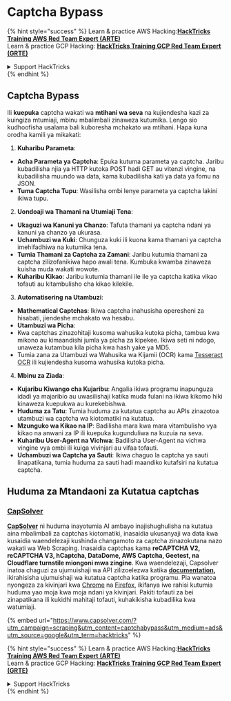 # Captcha Bypass

{% hint style="success" %}
Learn & practice AWS Hacking:<img src="../.gitbook/assets/arte.png" alt="" data-size="line">[**HackTricks Training AWS Red Team Expert (ARTE)**](https://training.hacktricks.xyz/courses/arte)<img src="../.gitbook/assets/arte.png" alt="" data-size="line">\
Learn & practice GCP Hacking: <img src="../.gitbook/assets/grte.png" alt="" data-size="line">[**HackTricks Training GCP Red Team Expert (GRTE)**<img src="../.gitbook/assets/grte.png" alt="" data-size="line">](https://training.hacktricks.xyz/courses/grte)

<details>

<summary>Support HackTricks</summary>

* Check the [**subscription plans**](https://github.com/sponsors/carlospolop)!
* **Join the** 💬 [**Discord group**](https://discord.gg/hRep4RUj7f) or the [**telegram group**](https://t.me/peass) or **follow** us on **Twitter** 🐦 [**@hacktricks\_live**](https://twitter.com/hacktricks\_live)**.**
* **Share hacking tricks by submitting PRs to the** [**HackTricks**](https://github.com/carlospolop/hacktricks) and [**HackTricks Cloud**](https://github.com/carlospolop/hacktricks-cloud) github repos.

</details>
{% endhint %}

## Captcha Bypass

Ili **kuepuka** captcha wakati wa **mtihani wa seva** na kujiendesha kazi za kuingiza mtumiaji, mbinu mbalimbali zinaweza kutumika. Lengo sio kudhoofisha usalama bali kuboresha mchakato wa mtihani. Hapa kuna orodha kamili ya mikakati:

1. **Kuharibu Parameta**:
* **Acha Parameta ya Captcha**: Epuka kutuma parameta ya captcha. Jaribu kubadilisha njia ya HTTP kutoka POST hadi GET au vitenzi vingine, na kubadilisha muundo wa data, kama kubadilisha kati ya data ya fomu na JSON.
* **Tuma Captcha Tupu**: Wasilisha ombi lenye parameta ya captcha lakini ikiwa tupu.
2. **Uondoaji wa Thamani na Utumiaji Tena**:
* **Ukaguzi wa Kanuni ya Chanzo**: Tafuta thamani ya captcha ndani ya kanuni ya chanzo ya ukurasa.
* **Uchambuzi wa Kuki**: Chunguza kuki ili kuona kama thamani ya captcha imehifadhiwa na kutumika tena.
* **Tumia Thamani za Captcha za Zamani**: Jaribu kutumia thamani za captcha zilizofanikiwa hapo awali tena. Kumbuka kwamba zinaweza kuisha muda wakati wowote.
* **Kuharibu Kikao**: Jaribu kutumia thamani ile ile ya captcha katika vikao tofauti au kitambulisho cha kikao kilekile.
3. **Automatisering na Utambuzi**:
* **Mathematical Captchas**: Ikiwa captcha inahusisha operesheni za hisabati, jiendeshe mchakato wa hesabu.
* **Utambuzi wa Picha**:
* Kwa captchas zinazohitaji kusoma wahusika kutoka picha, tambua kwa mikono au kimaandishi jumla ya picha za kipekee. Ikiwa seti ni ndogo, unaweza kutambua kila picha kwa hash yake ya MD5.
* Tumia zana za Utambuzi wa Wahusika wa Kijamii (OCR) kama [Tesseract OCR](https://github.com/tesseract-ocr/tesseract) ili kujiendesha kusoma wahusika kutoka picha.
4. **Mbinu za Ziada**:
* **Kujaribu Kiwango cha Kujaribu**: Angalia ikiwa programu inapunguza idadi ya majaribio au uwasilishaji katika muda fulani na ikiwa kikomo hiki kinaweza kuepukwa au kurekebishwa.
* **Huduma za Tatu**: Tumia huduma za kutatua captcha au APIs zinazotoa utambuzi wa captcha wa kiotomatiki na kutatua.
* **Mzunguko wa Kikao na IP**: Badilisha mara kwa mara vitambulisho vya kikao na anwani za IP ili kuepuka kugunduliwa na kuzuia na seva.
* **Kuharibu User-Agent na Vichwa**: Badilisha User-Agent na vichwa vingine vya ombi ili kuiga vivinjari au vifaa tofauti.
* **Uchambuzi wa Captcha ya Sauti**: Ikiwa chaguo la captcha ya sauti linapatikana, tumia huduma za sauti hadi maandiko kutafsiri na kutatua captcha.

## Huduma za Mtandaoni za Kutatua captchas

### [CapSolver](https://www.capsolver.com/?utm\_source=google\&utm\_medium=ads\&utm\_campaign=scraping\&utm\_term=hacktricks\&utm\_content=captchabypass)

[**CapSolver**](https://www.capsolver.com/?utm\_source=google\&utm\_medium=ads\&utm\_campaign=scraping\&utm\_term=hacktricks\&utm\_content=captchabypass) ni huduma inayotumia AI ambayo inajishughulisha na kutatua aina mbalimbali za captchas kiotomatiki, inasaidia ukusanyaji wa data kwa kusaidia waendelezaji kushinda changamoto za captcha zinazokutana nazo wakati wa Web Scraping. Inasaidia captchas kama **reCAPTCHA V2, reCAPTCHA V3, hCaptcha, DataDome, AWS Captcha, Geetest, na Cloudflare turnstile miongoni mwa zingine**. Kwa waendelezaji, Capsolver inatoa chaguzi za ujumuishaji wa API zilizoelezwa katika [**documentation**](https://docs.capsolver.com/?utm\_source=github\&utm\_medium=banner\_github\&utm\_campaign=fcsrv)**,** ikirahisisha ujumuishaji wa kutatua captcha katika programu. Pia wanatoa nyongeza za kivinjari kwa [Chrome](https://chromewebstore.google.com/detail/captcha-solver-auto-captc/pgojnojmmhpofjgdmaebadhbocahppod) na [Firefox](https://addons.mozilla.org/es/firefox/addon/capsolver-captcha-solver/), ikifanya iwe rahisi kutumia huduma yao moja kwa moja ndani ya kivinjari. Pakiti tofauti za bei zinapatikana ili kukidhi mahitaji tofauti, kuhakikisha kubadilika kwa watumiaji.

{% embed url="https://www.capsolver.com/?utm_campaign=scraping&utm_content=captchabypass&utm_medium=ads&utm_source=google&utm_term=hacktricks" %}

{% hint style="success" %}
Learn & practice AWS Hacking:<img src="../.gitbook/assets/arte.png" alt="" data-size="line">[**HackTricks Training AWS Red Team Expert (ARTE)**](https://training.hacktricks.xyz/courses/arte)<img src="../.gitbook/assets/arte.png" alt="" data-size="line">\
Learn & practice GCP Hacking: <img src="../.gitbook/assets/grte.png" alt="" data-size="line">[**HackTricks Training GCP Red Team Expert (GRTE)**<img src="../.gitbook/assets/grte.png" alt="" data-size="line">](https://training.hacktricks.xyz/courses/grte)

<details>

<summary>Support HackTricks</summary>

* Check the [**subscription plans**](https://github.com/sponsors/carlospolop)!
* **Join the** 💬 [**Discord group**](https://discord.gg/hRep4RUj7f) or the [**telegram group**](https://t.me/peass) or **follow** us on **Twitter** 🐦 [**@hacktricks\_live**](https://twitter.com/hacktricks\_live)**.**
* **Share hacking tricks by submitting PRs to the** [**HackTricks**](https://github.com/carlospolop/hacktricks) and [**HackTricks Cloud**](https://github.com/carlospolop/hacktricks-cloud) github repos.

</details>
{% endhint %}
